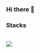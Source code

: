 ### Hi there 👋

### Stacks
<br>
<img src="https://img.shields.io/badge/Javascript-F7DF1E?style=for-the-badge&logo=javascript&logoColor=FFF"/>
